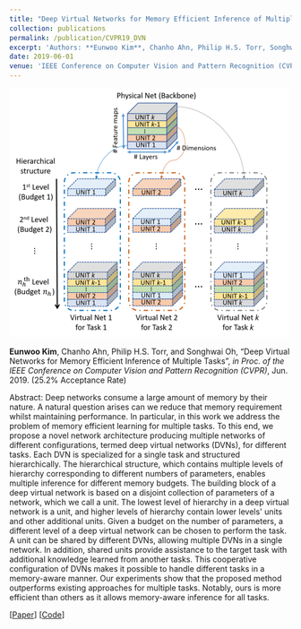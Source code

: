```yaml
---
title: "Deep Virtual Networks for Memory Efficient Inference of Multiple Tasks"
collection: publications
permalink: /publication/CVPR19_DVN
excerpt: 'Authors: **Eunwoo Kim**, Chanho Ahn, Philip H.S. Torr, Songhwai Oh'
date: 2019-06-01
venue: 'IEEE Conference on Computer Vision and Pattern Recognition (CVPR)'
---
```

<img src='/images/cvpr19_deep_virtualnet.png'>

**Eunwoo Kim**, Chanho Ahn, Philip H.S. Torr, and Songhwai Oh, “Deep Virtual Networks for Memory Efficient Inference of Multiple Tasks”, *in Proc. of the IEEE Conference on Computer Vision and Pattern Recognition (CVPR)*, Jun.  2019.  (25.2% Acceptance Rate)

Abstract: Deep networks consume a large amount of memory by their nature. A natural question arises can we reduce that memory requirement whilst maintaining performance. In particular, in this work we address the problem of memory efficient learning for multiple tasks. To this end, we propose a novel network architecture producing multiple networks of different configurations, termed deep virtual networks (DVNs), for different tasks. Each DVN is specialized for a single task and structured hierarchically. The hierarchical structure, which contains multiple levels of hierarchy corresponding to different numbers of parameters, enables multiple inference for different memory budgets. The building block of a deep virtual network is based on a disjoint collection of parameters of a network, which we call a unit. The lowest level of hierarchy in a deep virtual network is a unit, and higher levels of hierarchy contain lower levels' units and other additional units. Given a budget on the number of parameters, a different level of a deep virtual network can be chosen to perform the task. A unit can be shared by different DVNs, allowing multiple DVNs in a single network. In addition, shared units provide assistance to the target task with additional knowledge learned from another tasks. This cooperative configuration of DVNs makes it possible to handle different tasks in a memory-aware manner. Our experiments show that the proposed method outperforms existing approaches for multiple tasks. Notably, ours is more efficient than others as it allows memory-aware inference for all tasks.

[[Paper](https://arxiv.org/abs/1904.04562)] [[Code](https://github.com/niceday15/deep-virtual-network-cifar)]
